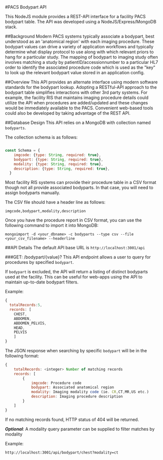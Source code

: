#PACS Bodypart API

This NodeJS module provides a REST-API interface for a facility PACS bodypart table. The API was developed using a NodeJS/Express/MongoDB stack.

##Background
Modern PACS systems typically associate a bodypart, best understood as an 'anatomical region' with each imaging procedure. These bodypart values can drive a variety of application workflows and typically determine what display protocol to use along with which relevant priors to hang for a particular study. The mapping of bodypart to imaging study often involves matching a study by patientID/accessionnumber to a particular HL7 order to identify the associated procedure code which is used as the "key" to look up the relevant bodypart value stored in an application config.

##Overview
This API provides an alternate interface using modern software standards for the bodypart lookup. Adopting a RESTful-API approach to the bodypart table simplifies interactions with other 3rd party systems. For example, the facility RIS that maintains imaging procedure details could utilize the API when procedures are added/updated and these changes would be immediately available to the PACS. Convenient web-based tools could also be developed by taking advantage of the REST API.

##Database Design
This API relies on a MongoDB with collection named `bodyparts`.

The collection schema is as follows:
```javascript

const Schema = {
    imgcode: {type: String, required: true},
    bodypart: {type: String, required: true},
    modality: {type: String, required: true},
    description: {type: String, required: true},
  }

```
Most facility RIS systems can provide their procedure table in a CSV format though not all provide associated bodyparts. In that case, you will need to assign bodyparts manually.

The CSV file should have a header line as follows:

`imgcode,bodypart,modality,description`

Once you have the procedure report in CSV format, you can use the following command to import it into MongoDB:

`mongoimport -d <your_dbname> -c bodyparts --type csv --file <your_csv_filename> --headerline`

##API Details
The default API base URL is `http://localhost:3001/api`

###GET: /bodypart/{value}?
This API endpoint allows a user to query for procedures by specified `bodypart`. 

If `bodypart` is excluded, the API will return a listing of distinct bodyparts used at the facility. This can be useful for web-apps using the API to maintain up-to-date bodypart filters.

Example:

```javascript
{
  totalRecords:5,
  records: [
    CHEST,
    ABDOMEN,
    ABDOMEN_PELVIS,
    HEAD,
    PELVIS
    ]
}
```
The JSON response when searching by specific `bodypart` will be in the following format:

```javascript
{
    totalRecords: <integer> Number of matching records
    records: [
        {
            imgcode: Procedure code
            bodypart: Associated anatomical region
            modality: Imaging modality code (ie. CR,CT,MR,US etc.)
            description: Imaging procedure description
        }
    ]
}
```

If no matching records found, HTTP status of 404 will be returned.

***Optional***: A modality query parameter can be supplied to filter matches by modality

Example:

`http://localhost:3001/api/bodypart/chest?modality=ct`

